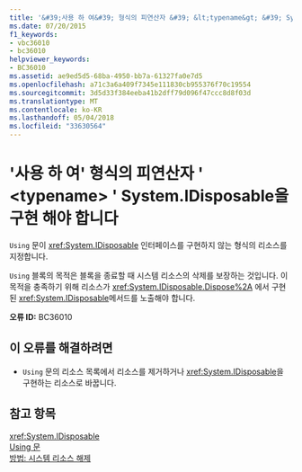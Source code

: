 ```yaml
---
title: '&#39;사용 하 여&#39; 형식의 피연산자 &#39; &lt;typename&gt; &#39; System.IDisposable을 구현 해야 합니다'
ms.date: 07/20/2015
f1_keywords:
- vbc36010
- bc36010
helpviewer_keywords:
- BC36010
ms.assetid: ae9ed5d5-68ba-4950-bb7a-61327fa0e7d5
ms.openlocfilehash: a71c3a6a409f7345e111830cb955376f70c19554
ms.sourcegitcommit: 3d5d33f384eeba41b2dff79d096f47ccc8d8f03d
ms.translationtype: MT
ms.contentlocale: ko-KR
ms.lasthandoff: 05/04/2018
ms.locfileid: "33630564"
---
```

# <a name="39using39-operand-of-type-39lttypenamegt39-must-implement-systemidisposable"></a>&#39;사용 하 여&#39; 형식의 피연산자 &#39; &lt;typename&gt; &#39; System.IDisposable을 구현 해야 합니다
`Using` 문이 <xref:System.IDisposable> 인터페이스를 구현하지 않는 형식의 리소스를 지정합니다.  
  
 `Using` 블록의 목적은 블록을 종료할 때 시스템 리소스의 삭제를 보장하는 것입니다. 이 목적을 충족하기 위해 리소스가 <xref:System.IDisposable.Dispose%2A> 에서 구현된 <xref:System.IDisposable>메서드를 노출해야 합니다.  
  
 **오류 ID:** BC36010  
  
## <a name="to-correct-this-error"></a>이 오류를 해결하려면  
  
-   `Using` 문의 리소스 목록에서 리소스를 제거하거나 <xref:System.IDisposable>을 구현하는 리소스로 바꿉니다.  
  
## <a name="see-also"></a>참고 항목  
 <xref:System.IDisposable>  
 [Using 문](../../visual-basic/language-reference/statements/using-statement.md)  
 [방법: 시스템 리소스 해제](../../visual-basic/programming-guide/language-features/control-flow/how-to-dispose-of-a-system-resource.md)

